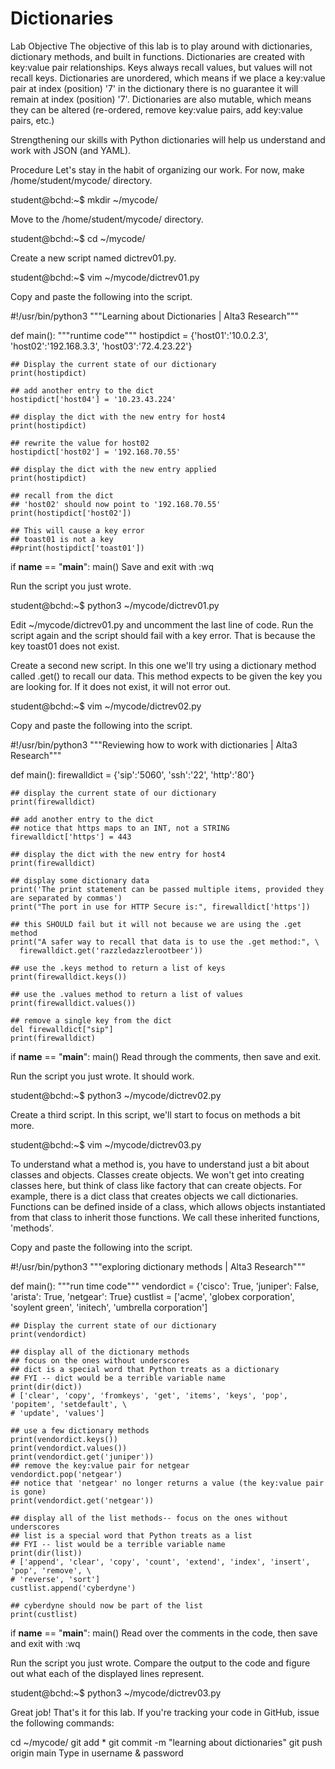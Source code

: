 # Dictionaries
Lab Objective
The objective of this lab is to play around with dictionaries, dictionary methods, and built in functions. Dictionaries are created with key:value pair relationships. Keys always recall values, but values will not recall keys. Dictionaries are unordered, which means if we place a key:value pair at index (position) '7' in the dictionary there is no guarantee it will remain at index (position) '7'. Dictionaries are also mutable, which means they can be altered (re-ordered, remove key:value pairs, add key:value pairs, etc.)

Strengthening our skills with Python dictionaries will help us understand and work with JSON (and YAML).

Procedure
Let's stay in the habit of organizing our work. For now, make /home/student/mycode/ directory.

student@bchd:~$ mkdir ~/mycode/

Move to the /home/student/mycode/ directory.

student@bchd:~$ cd ~/mycode/

Create a new script named dictrev01.py.

student@bchd:~$ vim ~/mycode/dictrev01.py

Copy and paste the following into the script.


#!/usr/bin/python3
"""Learning about Dictionaries | Alta3 Research"""

def main():
    """runtime code"""
    hostipdict = {'host01':'10.0.2.3', 'host02':'192.168.3.3', 'host03':'72.4.23.22'}

    ## Display the current state of our dictionary
    print(hostipdict)

    ## add another entry to the dict
    hostipdict['host04'] = '10.23.43.224'

    ## display the dict with the new entry for host4
    print(hostipdict)

    ## rewrite the value for host02
    hostipdict['host02'] = '192.168.70.55'

    ## display the dict with the new entry applied
    print(hostipdict)

    ## recall from the dict
    ## 'host02' should now point to '192.168.70.55'
    print(hostipdict['host02'])

    ## This will cause a key error
    ## toast01 is not a key
    ##print(hostipdict['toast01'])

if __name__ == "__main__":
    main()
Save and exit with :wq

Run the script you just wrote.

student@bchd:~$ python3 ~/mycode/dictrev01.py

Edit ~/mycode/dictrev01.py and uncomment the last line of code. Run the script again and the script should fail with a key error. That is because the key toast01 does not exist.

Create a second new script. In this one we'll try using a dictionary method called .get() to recall our data. This method expects to be given the key you are looking for. If it does not exist, it will not error out.

student@bchd:~$ vim ~/mycode/dictrev02.py

Copy and paste the following into the script.


#!/usr/bin/python3
"""Reviewing how to work with dictionaries | Alta3 Research"""

def main():
    firewalldict = {'sip':'5060', 'ssh':'22', 'http':'80'}

    ## display the current state of our dictionary
    print(firewalldict)

    ## add another entry to the dict
    ## notice that https maps to an INT, not a STRING
    firewalldict['https'] = 443

    ## display the dict with the new entry for host4
    print(firewalldict)

    ## display some dictionary data
    print('The print statement can be passed multiple items, provided they are separated by commas')
    print("The port in use for HTTP Secure is:", firewalldict['https'])

    ## this SHOULD fail but it will not because we are using the .get method
    print("A safer way to recall that data is to use the .get method:", \
      firewalldict.get('razzledazzlerootbeer'))

    ## use the .keys method to return a list of keys
    print(firewalldict.keys())

    ## use the .values method to return a list of values
    print(firewalldict.values())

    ## remove a single key from the dict
    del firewalldict["sip"]
    print(firewalldict)

if __name__ == "__main__":
    main()
Read through the comments, then save and exit.

Run the script you just wrote. It should work.

student@bchd:~$ python3 ~/mycode/dictrev02.py

Create a third script. In this script, we'll start to focus on methods a bit more.

student@bchd:~$ vim ~/mycode/dictrev03.py

To understand what a method is, you have to understand just a bit about classes and objects. Classes create objects. We won't get into creating classes here, but think of class like factory that can create objects. For example, there is a dict class that creates objects we call dictionaries. Functions can be defined inside of a class, which allows objects instantiated from that class to inherit those functions. We call these inherited functions, 'methods'.

Copy and paste the following into the script.


#!/usr/bin/python3
"""exploring dictionary methods | Alta3 Research"""

def main():
    """run time code"""
    vendordict = {'cisco': True, 'juniper': False, 'arista': True, 'netgear': True}
    custlist = ['acme', 'globex corporation', 'soylent green', 'initech', 'umbrella corporation']

    ## Display the current state of our dictionary
    print(vendordict)

    ## display all of the dictionary methods
    ## focus on the ones without underscores
    ## dict is a special word that Python treats as a dictionary
    ## FYI -- dict would be a terrible variable name
    print(dir(dict))
    # ['clear', 'copy', 'fromkeys', 'get', 'items', 'keys', 'pop', 'popitem', 'setdefault', \
    # 'update', 'values']

    ## use a few dictionary methods
    print(vendordict.keys())
    print(vendordict.values())
    print(vendordict.get('juniper'))
    ## remove the key:value pair for netgear
    vendordict.pop('netgear')
    ## notice that 'netgear' no longer returns a value (the key:value pair is gone)
    print(vendordict.get('netgear'))

    ## display all of the list methods-- focus on the ones without underscores
    ## list is a special word that Python treats as a list
    ## FYI -- list would be a terrible variable name
    print(dir(list))
    # ['append', 'clear', 'copy', 'count', 'extend', 'index', 'insert', 'pop', 'remove', \
    # 'reverse', 'sort']
    custlist.append('cyberdyne')

    ## cyberdyne should now be part of the list
    print(custlist)

if __name__ == "__main__":
    main()
Read over the comments in the code, then save and exit with :wq

Run the script you just wrote. Compare the output to the code and figure out what each of the displayed lines represent.

student@bchd:~$ python3 ~/mycode/dictrev03.py

Great job! That's it for this lab. If you're tracking your code in GitHub, issue the following commands:

cd ~/mycode/
git add *
git commit -m "learning about dictionaries"
git push origin main
Type in username & password
